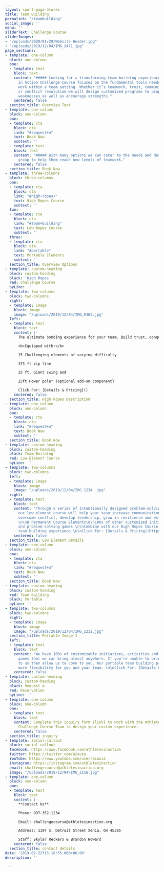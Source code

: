 ```yaml
---
layout: sport-page-blocks
title: Team Building
permalink: "/teambuilding"
social_image: ''
menu: ''
sliderText: Challenge Course
sliderImages:
- "/uploads/2020/01/29/Website Header.jpg"
- "/uploads/2019/12/04/IMG_2471.jpg"
page_sections:
- template: one-column
  block: one-column
  one:
  - template: text
    block: text
    content: "##### Looking for a transforming team building experience? The Athletes
      in Action Challenge Course focuses on the fundamental tools needed to successfully
      work within a team setting. Whether it’s teamwork, trust, communication, leadership
      or conflict resolution we will design customized programs to pinpoint and improve
      weaknesses as well as encourage strengths."
    centered: false
  section_title: Overview Text
- template: one-column
  block: one-column
  one:
  - template: cta
    block: cta
    link: "#request+a"
    text: Book Now
    subtext: ''
  - template: text
    block: text
    content: "##### With many options we can cater to the needs and desires of your
      group to help them reach new levels of teamwork."
    centered: false
  section_title: Book Now
- template: three-columns
  block: three-columns
  one:
  - template: cta
    block: cta
    link: "#high+ropes+"
    text: High Ropes Course
    subtext: ''
  two:
  - template: cta
    block: cta
    link: "#team+building"
    text: Low Ropes Course
    subtext: ''
  three:
  - template: cta
    block: cta
    link: "#portable"
    text: Portable Elements
    subtext: ''
  section_title: Overview Options
- template: custom-heading
  block: custom-heading
  black: 'High Ropes '
  red: Challenge Course
  byLine: ''
- template: two-columns
  block: two-columns
  right:
  - template: image
    block: image
    image: "/uploads/2019/12/04/IMG_8463.jpg"
  left:
  - template: text
    block: text
    content: |-
      The ultimate bonding experience for your team. Build trust, conquer fear and increase confidence on our double-decker high ropes course. Designed to draw participants out of their comfort zone and encourage on another towards growth.

      <b>Equipped with:</b>

      15 Challenging elements of varying difficulty

      375 ft zip line

      25 ft. Giant swing and

      25ft Power pole* (optional add-on component}

      Click For: [Details & Pricing]()
    centered: false
  section_title: High Ropes Description
- template: one-column
  block: one-column
  one:
  - template: cta
    block: cta
    link: "#request+a"
    text: Book Now
    subtext: ''
  section_title: Book Now
- template: custom-heading
  block: custom-heading
  black: Team Building
  red: Low Element Course
  byLine: ''
- template: two-columns
  block: two-columns
  left:
  - template: image
    block: image
    image: "/uploads/2019/12/04/IMG 1234 .jpg"
  right:
  - template: text
    block: text
    content: "Through a series of intentionally designed problem-solving activities
      our low element course will help your team increase communication, build trust,
      overcome conflict, develop leadership, grow in resilience and establish culture.
      \n\n8 Permanent Course Elements\n\n100s of other customized initiatives, activities
      and problem-solving games.\n\nCombine with our High Ropes Course for the perfect
      team building experience.\n\nClick For: [Details & Pricing](https://drive.google.com/a/cru.org/file/d/1tF69y57JNf28vQ_jPXEiA6OBbOouz6cz/view?usp=sharing)"
    centered: false
  section_title: Low Element Details
- template: one-column
  block: one-column
  one:
  - template: cta
    block: cta
    link: "#request+a"
    text: Book Now
    subtext: ''
  section_title: Book Now
- template: custom-heading
  block: custom-heading
  red: Team Building
  black: Portable
  byLine: ''
- template: two-columns
  block: two-columns
  right:
  - template: image
    block: image
    image: "/uploads/2019/12/04/IMG_2232.jpg"
  section_title: Portable Image 1
  left:
  - template: text
    block: text
    content: "We have 100s of customizable initiatives, activities and problem-solving
      games that we can bring almost anywhere. If you’re unable to bring your team
      to us then allow us to come to you. Our portable team building program allows
      more flexibility for you and your team. \n\nClick For: [Details & Pricing](https://drive.google.com/a/cru.org/file/d/1tF69y57JNf28vQ_jPXEiA6OBbOouz6cz/view?usp=sharing)"
    centered: false
- template: custom-heading
  block: custom-heading
  black: Request a
  red: Reservation
  byLine: ''
- template: one-column
  block: one-column
  one:
  - template: text
    block: text
    content: Complete this inquiry form {link} to work with the Athletes in Action
      Challenge Course Team to design your custom experience.
    centered: false
  section_title: inquiry
- template: social-callout
  block: social-callout
  facebook: https://www.facebook.com/athletesinaction
  twitter: https://twitter.com/aiausa
  YouTube: https://www.youtube.com/user/aiausa
  instagram: https://instagram.com/athletesinaction
  email: challengecourse@athletesinaction.org
  image: "/uploads/2019/12/04/IMG_2116.jpg"
- template: one-column
  block: one-column
  one:
  - template: text
    block: text
    content: |-
      **Contact Us**

      Phone: 937-352-1234

      Email: challengecourse@athletesinaction.org

      Address: 1197 S. Detroit Street Xenia, OH 45385

      Staff: Skylar Reckers & Brandon Howard
    centered: false
  section_title: contact details
date: '2019-02-22T15:18:55.000+00:00'
description: ''

---
```

